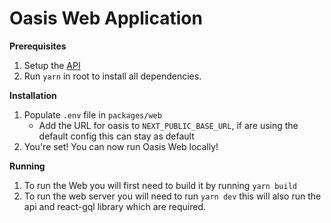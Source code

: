 # Oasis Web Application

**Prerequisites**<br>
1. Setup the [API](API.md)
2. Run `yarn` in root to install all dependencies.

**Installation**<br>
1. Populate `.env` file in `packages/web`
   - Add the URL for oasis to `NEXT_PUBLIC_BASE_URL`, if are using the default config this can stay as default
4. You're set! You can now run Oasis Web locally!

**Running**<br>
1. To run the Web you will first need to build it by running `yarn build`
2. To run the web server you will need to run `yarn dev` this will also run the api and react-gql library which are required.
